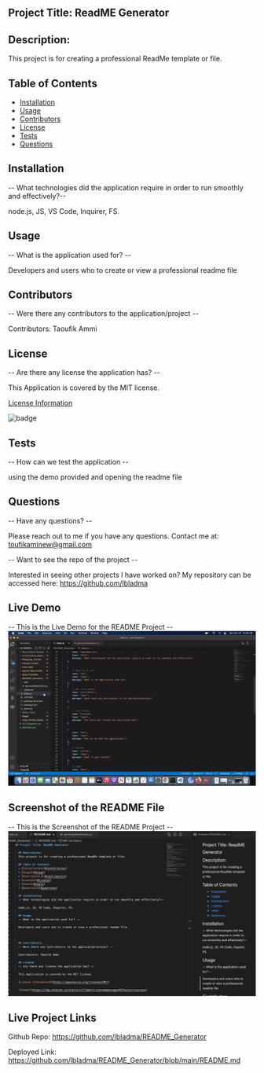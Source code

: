 ## Project Title: ReadME Generator

  ## Description:
  This project is for creating a professional ReadMe template or file.

  ## Table of Contents
  * [Installation](#installation)
  * [Usage](#usage)
  * [Contributors](#contributors)
  * [License](#license)
  * [Tests](#tests)
  * [Questions](#questions)
  
  ## Installation
  -- What technologies did the application require in order to run smoothly and effectively?--

  node.js, JS, VS Code, Inquirer, FS.

  ## Usage
  -- What is the application used for? --

  Developers and users who to create or view a professional readme file



  ## Contributors
  -- Were there any contributors to the application/project --

  Contributors: Taoufik Ammi

  ## License
  -- Are there any license the application has? --

  This Application is covered by the MIT license.

  [License Information](https://opensource.org/licenses/MIT)

  ![badge](https://img.shields.io/static/v1?label=License&message=MIT&color=success)


  ## Tests
  -- How can we test the application --

 using the demo provided and opening the readme file

  ## Questions
  -- Have any questions? --

  Please reach out to me if you have any questions. Contact me at: toufikaminew@gmail.com

  -- Want to see the repo of the project --

  Interested in seeing other projects I have worked on? My repository can be accessed here: 
  https://github.com/lbladma



  ## Live Demo
  -- This is the Live Demo for the README Project --
  ![Demonstration](ReadmeGenerator-DEMO.gif)


  ## Screenshot of the README File
  -- This is the Screenshot of  the README Project --
  ![Demonstration](ReadmeGenerator-DEMO.png)






  ## Live Project Links

  Github Repo: https://github.com/lbladma/README_Generator

  Deployed Link: https://github.com/lbladma/README_Generator/blob/main/README.md

  